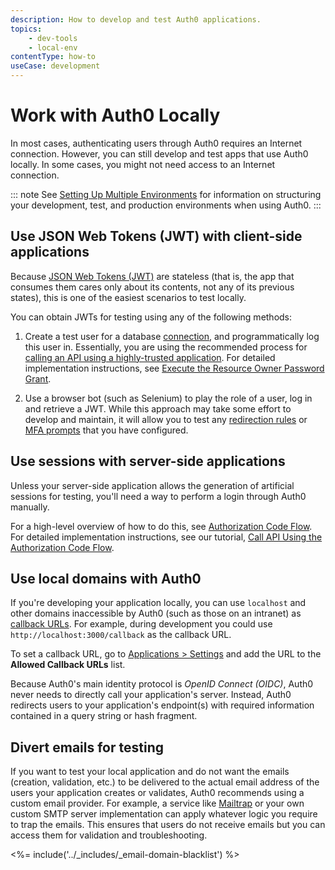 ```yaml
---
description: How to develop and test Auth0 applications.
topics:
    - dev-tools
    - local-env
contentType: how-to
useCase: development
---
```

# Work with Auth0 Locally

 In most cases, authenticating users through Auth0 requires an Internet connection. However, you can still develop and test apps that use Auth0 locally. In some cases, you might not need access to an Internet connection.

::: note
See [Setting Up Multiple Environments](/dev-lifecycle/setting-up-env) for information on structuring your development, test, and production environments when using Auth0.
:::

## Use JSON Web Tokens (JWT) with client-side applications

Because [JSON Web Tokens (JWT)](/tokens/concepts/jwts) are stateless (that is, the app that consumes them cares only about its contents, not any of its previous states), this is one of the easiest scenarios to test locally.

You can obtain JWTs for testing using any of the following methods:

1. Create a test user for a database [connection](/identityproviders), and programmatically log this user in. Essentially, you are using the recommended process for [calling an API using a highly-trusted application](/api-auth/grant/password). For detailed implementation instructions, see [Execute the Resource Owner Password Grant](/api-auth/tutorials/password-grant).

2. Use a browser bot (such as Selenium) to play the role of a user, log in and retrieve a JWT. While this approach may take some effort to develop and maintain, it will allow you to test any [redirection rules](/rules/redirect) or [MFA prompts](/multifactor-authentication) that you have configured.

## Use sessions with server-side applications

Unless your server-side application allows the generation of artificial sessions for testing, you'll need a way to perform a login through Auth0 manually.

For a high-level overview of how to do this, see [Authorization Code Flow](/flows/concepts/auth-code). For detailed implementation instructions, see our tutorial, [Call API Using the Authorization Code Flow](/flows/guides/auth-code/call-api-auth-code).

## Use local domains with Auth0

If you're developing your application locally, you can use `localhost` and other domains inaccessible by Auth0 (such as those on an intranet) as [callback URLs](/users/concepts/redirect-users-after-login). For example, during development you could use `http://localhost:3000/callback` as the callback URL.

To set a callback URL, go to [Applications > Settings](${manage_url}/#/applications/${account.clientId}/settings) and add the URL to the **Allowed Callback URLs** list.

Because Auth0's main identity protocol is <dfn data-key="openid">OpenID Connect (OIDC)</dfn>, Auth0 never needs to directly call your application's server. Instead, Auth0 redirects users to your application's endpoint(s) with required information contained in a query string or hash fragment.

## Divert emails for testing

If you want to test your local application and do not want the emails (creation, validation, etc.) to be delivered to the actual email address of the users your application creates or validates, Auth0 recommends using a custom email provider. For example, a service like [Mailtrap](https://mailtrap.io/signin) or your own custom SMTP server implementation can apply whatever logic you require to trap the emails. This ensures that users do not receive emails but you can access them for validation and troubleshooting. 

<%= include('../_includes/_email-domain-blacklist') %>
